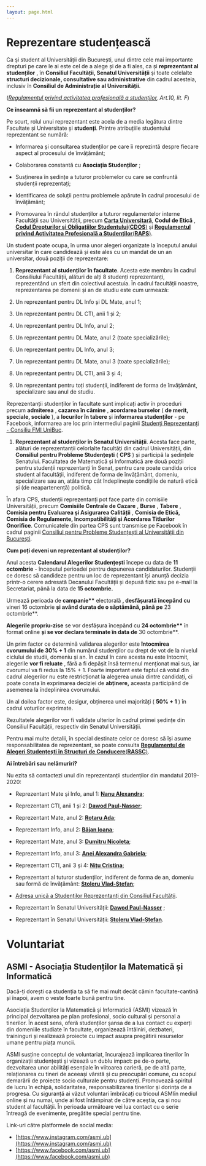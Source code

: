 ```yaml
---
layout: page.html
---
```


# Reprezentare studențească

Ca și student al Universității din București, unul dintre cele mai importante drepturi pe care le ai este cel de a alege și de a fi ales, ca și **reprezentant al studenților** , în **Consiliul Facultății, Senatul Universității** și toate celelalte **structuri decizionale, consultative sau administrative** din cadrul acesteia, inclusiv în **Consiliul de Administrație al Universității**.

([_Regulamentul privind activitatea profesională a studenților_](https://unibuc.ro/wp-content/uploads/2019/10/Regulament-privind-activitatea-profesional%C4%83-a-studentilor-modificat-2019.pdf)_, Art.10, lit. F_)

**Ce înseamnă să fii un reprezentant al studenților?**

Pe scurt, rolul unui reprezentant este acela de a media legătura dintre Facultate și Universitate și **studenți**. Printre atribuțiile studentului reprezentant se numără:

- Informarea și consultarea studenților pe care îi reprezintă despre fiecare aspect al procesului de învățământ;

- Colaborarea constantă cu **Asociația Studenților** ;

- Susținerea în ședințe a tuturor problemelor cu care se confruntă studenții reprezentați;

- Identificarea de soluții pentru problemele apărute în cadrul procesului de învățământ;

- Promovarea în rândul studenților a tuturor regulamentelor interne Facultății sau Universității, precum [**Carta Universitară**](https://www.unibuc.ro/wp-content/uploads/2018/12/CARTA-UB.pdf), **Codul de Etică** , [**Codul Drepturilor și Obligațiilor Studentului**](https://drive.google.com/file/d/0B-WydKlC-sxCblczQUlJQklMMXc/view)[(](https://drive.google.com/file/d/0B-WydKlC-sxCblczQUlJQklMMXc/view)[**CDOS**](https://drive.google.com/file/d/0B-WydKlC-sxCblczQUlJQklMMXc/view)[)](https://drive.google.com/file/d/0B-WydKlC-sxCblczQUlJQklMMXc/view) și [**Regulamentul privind Activitatea Profesională a Studenților**](https://fs.valahia.ro/images/Documente/raps.pdf)[(](https://fs.valahia.ro/images/Documente/raps.pdf)[**RAPS**](https://fs.valahia.ro/images/Documente/raps.pdf)[)](https://fs.valahia.ro/images/Documente/raps.pdf).

Un student poate ocupa, în urma unor alegeri organizate la începutul anului universitar în care candidează și este ales cu un mandat de un an universitar, două poziții de reprezentare:

1. **Reprezentant al studenților în facultate**. Acesta este membru în cadrul Consiliului Facultății, alături de alți 8 studenți reprezentanți, reprezentând un sfert din colectivul acestuia. În cadrul facultății noastre, reprezentarea pe domenii și an de studiu este cum urmează:

1. Un reprezentant pentru DL Info și DL Mate, anul 1;
1. Un reprezentant pentru DL CTI, anii 1 și 2;
1. Un reprezentant pentru DL Info, anul 2;
1. Un reprezentant pentru DL Mate, anul 2 (toate specializările);
1. Un reprezentant pentru DL Info, anul 3;
1. Un reprezentant pentru DL Mate, anul 3 (toate specializările);
1. Un reprezentant pentru DL CTI, anii 3 și 4;
1. Un reprezentant pentru toți studenții, indiferent de forma de învățământ, specializare sau anul de studiu.

Reprezentanții studenților în facultate sunt implicați activ în proceduri precum **admiterea** , **cazarea în cămine** , **acordarea burselor** ( **de merit, speciale, sociale** ), a **locurilor în tabere** și **informarea studenților** - pe Facebook, informarea are loc prin intermediul paginii [Studenți Reprezentanți - Consiliu FMI UniBuc](https://www.facebook.com/consiliuFMI/).

1. **Reprezentant al studenților în Senatul Universității**. Acesta face parte, alături de reprezentanții celorlalte facultăți din cadrul Universității, din **Consiliul pentru Probleme Studențești** ( **CPS** ) și participă la ședințele Senatului. Facultatea de Matematică și Informatică are două poziții pentru studenții reprezentanți în Senat, pentru care poate candida orice student al facultății, indiferent de forma de învățământ, domeniu, specializare sau an, atâta timp cât îndeplinește condițiile de natură etică și (de neapartenență) politică.

În afara CPS, studenții reprezentanți pot face parte din comisiile Universității, precum **Comisiile Centrale de Cazare** , **Burse** , **Tabere** , **Comisia pentru Evaluarea și Asigurarea Calității** , **Comisia de Etică, Comisia de Regulamente, Incompatibilități și Acordarea Titlurilor Onorifice**. Comunicatele din partea CPS sunt transmise pe Facebook în cadrul paginii [Consiliul pentru Probleme Studențești al Universității din București](https://www.facebook.com/CPSUB/).

**Cum poți deveni un reprezentant al studenților?**

Anul acesta **Calendarul Alegerilor Studențești** începe cu data de **11 octombrie** - începutul perioadei pentru depunerea candidaturilor. Studenții ce doresc să candideze pentru un loc de reprezentant își anunță decizia printr-o cerere adresată Decanului Facultății și depusă fizic sau pe e-mail la Secretariat, până la data de **15 octombrie.**

Urmează perioada de **campanie\*\*** electorală **, desfășurată începând cu** vineri 16 octombrie **și având durata de o săptămână, până pe** 23 octombrie\*\*.

**Alegerile propriu-zise** se vor desfășura începând cu **24 octombrie\*\*** în format online **și se vor declara terminate în data de** 30 octombrie\*\*.

Un prim factor ce determină validarea alegerilor este **întocmirea cvorumului de 30% + 1** din numărul studenților cu drept de vot de la nivelul ciclului de studii, domeniu și an. În cazul în care acesta nu este întocmit, alegerile **vor fi reluate** , fără a fi depășit însă termenul menționat mai sus, iar cvorumul va fi redus la 15% + 1. Foarte important este faptul că votul din cadrul alegerilor nu este restricționat la alegerea unuia dintre candidați, ci poate consta în exprimarea deciziei de **abținere,** aceasta participând de asemenea la îndeplinirea cvorumului.

Un al doilea factor este, desigur, obținerea unei majorități ( **50% + 1** ) în cadrul voturilor exprimate.

Rezultatele alegerilor vor fi validate ulterior în cadrul primei ședințe din Consiliul Facultății, respectiv din Senatul Universității.

Pentru mai multe detalii, în special destinate celor ce doresc să își asume responsabilitatea de reprezentant, se poate consulta [**Regulamentul de Alegeri Studențești în Structuri de Conducere**](https://unibuc.ro/wp-content/uploads/2018/12/Regulament-alegere-studenti-in-structurile-de-conducere-ale-UB1.pdf)[(](https://unibuc.ro/wp-content/uploads/2018/12/Regulament-alegere-studenti-in-structurile-de-conducere-ale-UB1.pdf)[**RASSC**](https://unibuc.ro/wp-content/uploads/2018/12/Regulament-alegere-studenti-in-structurile-de-conducere-ale-UB1.pdf)[)](https://unibuc.ro/wp-content/uploads/2018/12/Regulament-alegere-studenti-in-structurile-de-conducere-ale-UB1.pdf).

**Ai întrebări sau nelămuriri?**

Nu ezita să contactezi unul din reprezentanții studenților din mandatul 2019-2020:

- Reprezentant Mate și Info, anul 1: [**Nanu Alexandra**](mailto:alexandra.nanu@my.fmi.unibuc.ro);
- Reprezentant CTI, anii 1 și 2: [**Dawod Paul-Nasser**](mailto:nasserpaul@gmail.com);
- Reprezentant Mate, anul 2: [**Rotaru Ada**](mailto:adarotaru@yahoo.ro);
- Reprezentant Info, anul 2: [**Băjan Ioana**](mailto:bajanioana21@yahoo.com);
- Reprezentant Mate, anul 3: [**Dumitru Nicoleta**](mailto:nicoleta3.nd@gmail.com);
- Reprezentant Info, anul 3: [**Anei Alexandra Gabriela**](mailto:anei.alexandra98@gmail.com);
- Reprezentant CTI, anii 3 și 4: [**Nițu Cristina**](mailto:cristinanitu98@yahoo.ro);
- Reprezentant al tuturor studenților, indiferent de forma de an, domeniu sau formă de învățământ: [**Stoleru Vlad-Ștefan**](mailto:vlad.stoleru@gmail.com);
- [Adresa unică a Studenților Reprezentanți din Consiliul Facultății](mailto:studenti.consiliufmi@gmail.com).

- Reprezentant în Senatul Universității: [**Dawod Paul-Nasser**](mailto:nasserpaul@gmail.com) ;
- Reprezentant în Senatul Universității: [**Stoleru Vlad-Ștefan**](mailto:vlad.stoleru@gmail.com).

# Voluntariat

## ASMI - Asociația Studenților la Matematică și Informatică

Dacă-ți dorești ca studenția ta să fie mai mult decât cămin facultate-cantină și înapoi, avem o veste foarte bună pentru tine.

Asociația Studenților la Matematică și Informatică (ASMI) vizează în principal dezvoltarea pe plan profesional, socio cultural și personal a tinerilor. În acest sens, oferă studenților șansa de a lua contact cu experți din domeniile studiate în facultate, organizează întâlniri, dezbateri, traininguri și realizează proiecte cu impact asupra pregătirii resurselor umane pentru piața muncii.

ASMI susține conceptul de voluntariat, încurajează implicarea tinerilor în organizații studențești și vizează un dublu impact: pe de-o parte, dezvoltarea unor abilități esențiale în viitoarea carieră, pe de altă parte, relaționarea cu tineri de aceeași vârstă și cu preocupări comune, cu scopul demarării de proiecte socio culturale pentru studenți. Promovează spiritul de lucru în echipă, solidaritatea, responsabilizarea tinerilor și dorința de a progresa. Cu siguranță ai văzut voluntari îmbrăcați cu tricoul ASMIîn mediul online și nu numai, unde ai fost întâmpinat de către aceștia, ca și nou student al facultății. În perioada următoare vei lua contact cu o serie întreagă de evenimente, pregătite special pentru tine.

Link-uri către platformele de social media:

- [https://www.instagram.com/asmi.ub](https://www.instagram.com/asmi.ub)
- [https://www.facebook.com/asmi.ub](https://www.facebook.com/asmi.ub)
